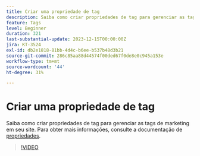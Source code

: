 ```yaml
---
title: Criar uma propriedade de tag
description: Saiba como criar propriedades de tag para gerenciar as tags de marketing em seu site.
feature: Tags
level: Beginner
duration: 321
last-substantial-update: 2023-12-15T00:00:00Z
jira: KT-3524
exl-id: db2e1818-81bb-4d4c-b6ee-b537b48d3b21
source-git-commit: 286c85aa88d44574f00ded67f0de8e0c945a153e
workflow-type: tm+mt
source-wordcount: '44'
ht-degree: 31%

---
```


# Criar uma propriedade de tag

Saiba como criar propriedades de tag para gerenciar as tags de marketing em seu site. Para obter mais informações, consulte a documentação de [propriedades](https://experienceleague.adobe.com/docs/experience-platform/tags/admin/companies-and-properties.html?lang=pt-BR).

>[!VIDEO](https://video.tv.adobe.com/v/3428600/?learn=on&enablevpops&captions=por_br)

